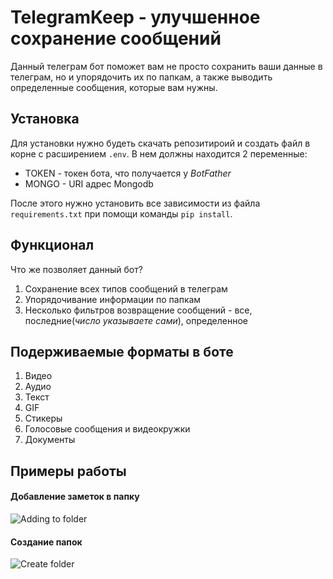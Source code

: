# TelegramKeep - улучшенное сохранение сообщений
Данный телеграм бот поможет вам не просто сохранить ваши данные в телеграм, но и упорядочить их по папкам, а также выводить определенные сообщения, которые вам нужны.

## Установка
Для установки нужно будеть скачать репозитироий и создать файл в корне с расширением `.env`. В нем должны находится 2 переменные:
<ul>
<li>TOKEN - токен бота, что получается у <i>BotFather</i></li> 
<li>MONGO - URI адрес Mongodb</li> </ul>

После этого нужно установить все зависимости из файла `requirements.txt` при помощи команды `pip install`.

## Функционал
Что же позволяет данный бот?
<ol>
  <li>Сохранение всех типов сообщений в телеграм</li>
  <li>Упорядочивание информации по папкам</li>
  <li>Несколько фильтров возвращение сообщений - все, последние(<i>число указываете сами</i>), определенное</li>
</ol>

## Подерживаемые форматы в боте
<ol>
  <li>Видео</li>
  <li>Аудио</li>
  <li>Текст</li>
  <li>GIF</li>
  <li>Стикеры</li>
  <li>Голосовые сообщения и видеокружки</li>
  <li>Документы</li>
</ol>

## Примеры работы
#### Добавление заметок в папку

![Adding to folder](https://media.giphy.com/media/v1.Y2lkPTc5MGI3NjExd2l4djMxOW1rOWRlMTA1MXl0djUzZGhtaWI5Y3lmdDNscXIybHIwcyZlcD12MV9pbnRlcm5hbF9naWZfYnlfaWQmY3Q9Zw/aOL8KCUQKAUDRtZ6vS/giphy-downsized.gif)

#### Создание папок
![Create folder](https://media.giphy.com/media/v1.Y2lkPTc5MGI3NjExOHpqN25zeHRlbjUyMTY0aGg2MmZpejFncjFhMXo5ZzF1djBhcHI3ayZlcD12MV9pbnRlcm5hbF9naWZfYnlfaWQmY3Q9Zw/Rp8piXPnLBqcDEVeKW/giphy.gif)

